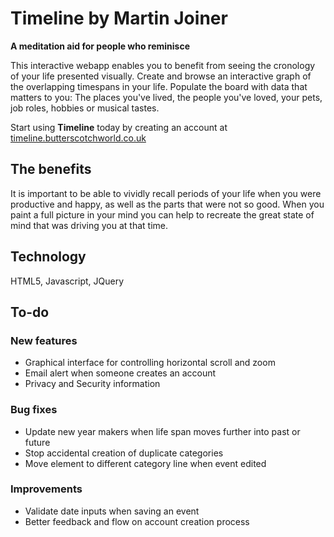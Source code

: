 # Timeline by Martin Joiner

**A meditation aid for people who reminisce** 

This interactive webapp enables you to benefit from seeing the cronology of your life presented visually. Create and browse an interactive graph of the overlapping timespans in your life. Populate the board with data that matters to you: The places you've lived, the people you've loved, your pets, job roles, hobbies or musical tastes. 

Start using **Timeline** today by creating an account at [timeline.butterscotchworld.co.uk](http://timeline.butterscotchworld.co.uk)

## The benefits
It is important to be able to vividly recall periods of your life when you were productive and happy, as well as the parts that were not so good. When you paint a full picture in your mind you can help to recreate the great state of mind that was driving you at that time. 


## Technology

HTML5, Javascript, JQuery

## To-do

### New features

* Graphical interface for controlling horizontal scroll and zoom
* Email alert when someone creates an account
* Privacy and Security information

### Bug fixes

* Update new year makers when life span moves further into past or future
* Stop accidental creation of duplicate categories
* Move element to different category line when event edited

### Improvements

* Validate date inputs when saving an event
* Better feedback and flow on account creation process
